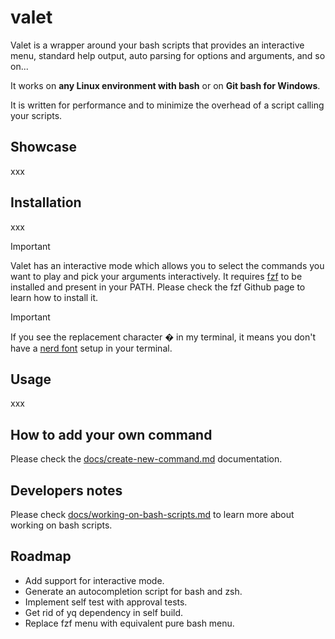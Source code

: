 # valet

Valet is a wrapper around your bash scripts that provides an interactive menu, standard help output, auto parsing for options and arguments, and so on...

It works on **any Linux environment with bash** or on **Git bash for Windows**.

It is written for performance and to minimize the overhead of a script calling your scripts.

## Showcase

xxx

## Installation

xxx

> [!IMPORTANT]
> Valet has an interactive mode which allows you to select the commands you want to play and pick your arguments interactively.
> It requires [fzf](https://github.com/junegunn/fzf) to be installed and present in your PATH.
> Please check the fzf Github page to learn how to install it.

> [!IMPORTANT]
> If you see the replacement character � in my terminal, it means you don't have a [nerd font](https://www.nerdfonts.com/) setup in your terminal.

## Usage

xxx

## How to add your own command

Please check the [docs/create-new-command.md](docs/create-new-command.md) documentation.

## Developers notes

Please check [docs/working-on-bash-scripts.md](docs/working-on-bash-scripts.md) to learn more about working on bash scripts.

## Roadmap

- Add support for interactive mode.
- Generate an autocompletion script for bash and zsh.
- Implement self test with approval tests.
- Get rid of yq dependency in self build.
- Replace fzf menu with equivalent pure bash menu.
